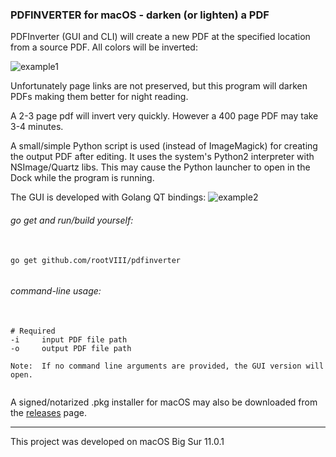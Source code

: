 ### PDFINVERTER for macOS - darken (or lighten) a PDF

PDFInverter (GUI and CLI) will create a new PDF at the specified
location from a source PDF. All colors will be inverted:

<img src="https://github.com/rootVIII/pdfinverter/blob/master/screenshots/inverted.png" alt="example1">


Unfortunately page links are not preserved, but this program will darken PDFs making them better for night reading.


A 2-3 page pdf will invert very quickly. However a 400 page PDF may take 3-4 minutes.


A small/simple Python script is used (instead of ImageMagick) for creating the output PDF after editing. It uses the system's Python2 interpreter with NSImage/Quartz libs. This may cause the Python launcher to open in the Dock while the program is running.

The GUI is developed with Golang QT bindings:
<img src="https://github.com/rootVIII/pdfinverter/blob/master/screenshots/gui.png" alt="example2">


###### go get and run/build yourself:
<pre>
  <code>
go get github.com/rootVIII/pdfinverter
  </code>
</pre>


###### command-line usage:
<pre>
  <code>
# Required
-i     input PDF file path
-o     output PDF file path

Note:  If no command line arguments are provided, the GUI version will open.
  </code>
</pre>


A signed/notarized .pkg installer for macOS may also be downloaded from the <a href="https://github.com/rootVIII/pdfinverter/releases">releases</a> page.


<hr>
This project was developed on macOS Big Sur 11.0.1
